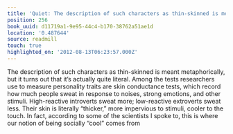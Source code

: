 ```yaml
---
title: 'Quiet: The description of such characters as thin-skinned is meant …'
position: 256
book_uuid: d11719a1-9e95-44c4-b170-38762a51ae1d
location: '0.487644'
source: readmill
touch: true
highlighted_on: '2012-08-13T06:23:57.000Z'
---
```


The description of such characters as thin-skinned is meant metaphorically, but it turns out that it’s actually quite literal. Among the tests researchers use to measure personality traits are skin conductance tests, which record how much people sweat in response to noises, strong emotions, and other stimuli. High-reactive introverts sweat more; low-reactive extroverts sweat less. Their skin is literally “thicker,” more impervious to stimuli, cooler to the touch. In fact, according to some of the scientists I spoke to, this is where our notion of being socially “cool” comes from
